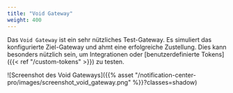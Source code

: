 ```yaml
---
title: "Void Gateway"
weight: 400
---
```


Das `Void Gateway` ist ein sehr nützliches Test-Gateway. Es simuliert das konfigurierte Ziel-Gateway und ahmt eine erfolgreiche
Zustellung. Dies kann besonders nützlich sein, um Integrationen oder [benutzerdefinierte Tokens]({{< ref "/custom-tokens" >}}) zu testen.

![Screenshot des Void Gateways]({{% asset "/notification-center-pro/images/screenshot_void_gateway.png" %}}?classes=shadow)

